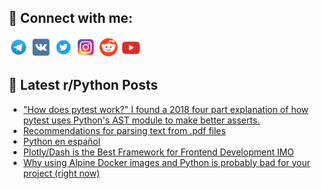 ## 🔎 Connect with me:
[<img src="https://github.com/bullbesh/bullbesh/blob/main/images/Telegram.png" width="32" height="32" />](https://t.me/bullbesh)
[<img src="https://github.com/bullbesh/bullbesh/blob/main/images/VK.png" width="32" height="32" />](https://vk.com/bullbesh)
[<img src="https://github.com/bullbesh/bullbesh/blob/main/images/Twitter.png" width="32" height="32" />](https://twitter.com/bullbesh1)
[<img src="https://github.com/bullbesh/bullbesh/blob/main/images/Instagram.png" width="32" height="32" />](https://www.instagram.com/bullbesh)
[<img src="https://github.com/bullbesh/bullbesh/blob/main/images/Reddit.png" width="32" height="32" />](https://www.reddit.com/user/bullbesh)
[<img src="https://github.com/bullbesh/bullbesh/blob/main/images/YouTube.png" width="32" height="32" />](https://www.youtube.com/channel/UCtfjRs6uzgq5mfm8S06WTcg)

## 📕 Latest r/Python Posts
<!-- BLOG-POST-LIST:START -->
- [&quot;How does pytest work?&quot; I found a 2018 four part explanation of how pytest uses Python&#39;s AST module to make better asserts.](https://www.reddit.com/r/Python/comments/zly6bh/how_does_pytest_work_i_found_a_2018_four_part/)
- [Recommendations for parsing text from .pdf files](https://www.reddit.com/r/Python/comments/zlxtq0/recommendations_for_parsing_text_from_pdf_files/)
- [Python en español](https://www.reddit.com/r/Python/comments/zlxnvo/python_en_español/)
- [Plotly/Dash is the Best Framework for Frontend Development IMO](https://www.reddit.com/r/Python/comments/zlvsdq/plotlydash_is_the_best_framework_for_frontend/)
- [Why using Alpine Docker images and Python is probably bad for your project &lpar;right now&rpar;](https://www.reddit.com/r/Python/comments/zlviud/why_using_alpine_docker_images_and_python_is/)
<!-- BLOG-POST-LIST:END -->
